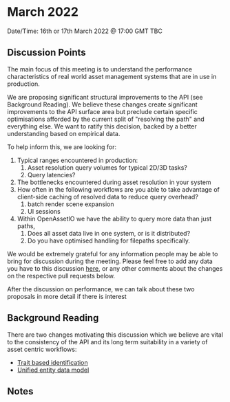 # March 2022

Date/Time: 16th or 17th March 2022 @ 17:00 GMT TBC


## Discussion Points

The main focus of this meeting is to understand the performance characteristics of real world asset management systems that are in use in production.

We are proposing significant structural improvements to the API (see Background Reading). We believe these changes create significant improvements to the API surface area but preclude certain specific optimisations afforded by the current split of "resolving the path" and everything else. We want to ratify this decision, backed by a better understanding based on empirical data. 

To help inform this, we are looking for:
1. Typical ranges encountered in production:
    1. Asset resolution query volumes for typical 2D/3D tasks?
    2. Query latencies? 
2. The bottlenecks encountered during asset resolution in your system
3. How often in the following workflows are you able to take advantage of client-side caching of resolved data to reduce query overhead?
    1. batch render scene expansion
    2. UI sessions
4. Within OpenAssetIO we have the ability to query more data than just paths, 
    1. Does all asset data live in one system, or is it distributed? 
    2. Do you have optimised handling for filepaths specifically. 

We would be extremely grateful for any information people may be able to bring for discussion during the meeting. Please feel free to add any data you have to this discussion [here](https://github.com/TheFoundryVisionmongers/OpenAssetIO/discussions/259), or any other comments about the changes on the respective pull requests below.

After the discussion on performance, we can talk about these two proposals in more detail if there is interest

## Background Reading

There are two changes motivating this discussion which we believe are vital to the consistency of the API and its long term suitability in a variety of asset centric workflows:

* [Trait based identification](https://github.com/TheFoundryVisionmongers/OpenAssetIO/pull/238)
* [Unified entity data model](https://github.com/TheFoundryVisionmongers/OpenAssetIO/pull/253)

## Notes



